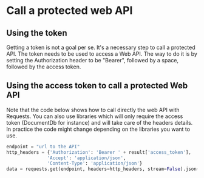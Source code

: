 # Call a protected web API

## Using the token

Getting a token is not a goal per se. It's a necessary step to call a protected API. The token needs to be used to access a Web API. The way to do it is by setting the Authorization header to be "Bearer", followed by a space, followed by the access token.

## Using the access token to call a protected Web API

Note that the code below shows how to call directly the web API with Requests. You can also use libraries which will only require the access token (DocumentDb for instance) and will take care of the headers details. In practice the code might change depending on the libraries you want to use.

```python
endpoint = "url to the API"
http_headers = {'Authorization': 'Bearer ' + result['access_token'],
               'Accept': 'application/json',
               'Content-Type': 'application/json'}
data = requests.get(endpoint, headers=http_headers, stream=False).json()
```
